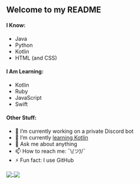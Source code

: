 ## Welcome to my README

#### I Know:
* Java
* Python
* Kotlin
* HTML (and CSS)
#### I Am Learning:
* Kotlin
* Ruby
* JavaScript
* Swift

#### Other Stuff:
* 🔭 I’m currently working on a private Discord bot
* 🌱 I’m currently [learning Kotlin](https://github.com/MetalTurtle18/kotlin-learning)
* 💬 Ask me about anything
* 📫 How to reach me: ¯\\_(ツ)_/¯
* ⚡ Fun fact: I use GitHub

<a href="https://www.youtube.com/watch?v=dQw4w9WgXcQ">
  <img align="center" src="https://github-readme-stats.vercel.app/api?username=MetalTurtle18&hide=stars&show_icons=true&hide_border=true&theme=gruvbox&bg_color=0d1116" />
</a>
<a href="https://www.youtube.com/watch?v=dQw4w9WgXcQ">
  <img align="center" src="https://github-readme-stats.vercel.app/api/top-langs/?username=MetalTurtle18&layout=compact&hide_border=true&theme=gruvbox&bg_color=0d1116" />
</a>
